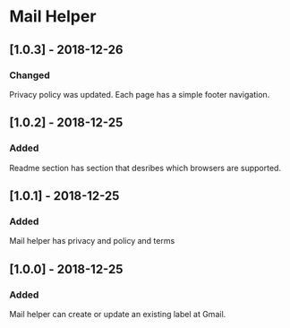 # Mail Helper

## [1.0.3] - 2018-12-26
### Changed
Privacy policy was updated. Each page has a simple footer navigation.

## [1.0.2] - 2018-12-25
### Added 
Readme section has section that desribes which browsers are supported.

## [1.0.1] - 2018-12-25
### Added
Mail helper has privacy and policy and terms

## [1.0.0] - 2018-12-25
### Added
Mail helper can create or update an existing label at Gmail.